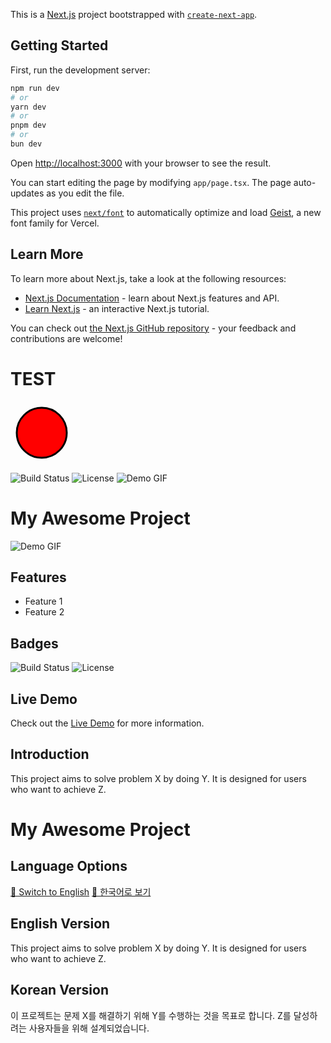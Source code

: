 This is a [Next.js](https://nextjs.org) project bootstrapped with [`create-next-app`](https://nextjs.org/docs/app/api-reference/cli/create-next-app).

## Getting Started

First, run the development server:

```bash
npm run dev
# or
yarn dev
# or
pnpm dev
# or
bun dev
```

Open [http://localhost:3000](http://localhost:3000) with your browser to see the result.

You can start editing the page by modifying `app/page.tsx`. The page auto-updates as you edit the file.

This project uses [`next/font`](https://nextjs.org/docs/app/building-your-application/optimizing/fonts) to automatically optimize and load [Geist](https://vercel.com/font), a new font family for Vercel.

## Learn More

To learn more about Next.js, take a look at the following resources:

- [Next.js Documentation](https://nextjs.org/docs) - learn about Next.js features and API.
- [Learn Next.js](https://nextjs.org/learn) - an interactive Next.js tutorial.

You can check out [the Next.js GitHub repository](https://github.com/vercel/next.js) - your feedback and contributions are welcome!

# TEST
<svg width="100" height="100">
  <circle cx="50" cy="50" r="40" stroke="black" stroke-width="3" fill="red">
    <animate attributeName="r" from="40" to="10" dur="0.5s" begin="mouseover" repeatCount="1" />
    <animate attributeName="r" from="10" to="40" dur="0.5s" begin="mouseout" repeatCount="1" />
  </circle>
</svg>

![Build Status](https://img.shields.io/badge/build-passing-brightgreen)
![License](https://img.shields.io/badge/license-MIT-blue)
![Demo GIF](https://example.com/demo.gif)


# My Awesome Project

![Demo GIF](https://example.com/demo.gif)

## Features
- Feature 1
- Feature 2

## Badges
![Build Status](https://img.shields.io/badge/build-passing-brightgreen)
![License](https://img.shields.io/badge/license-MIT-blue)

## Live Demo
Check out the [Live Demo](https://yourusername.github.io/yourproject/) for more information.

## Introduction
This project aims to solve problem X by doing Y. It is designed for users who want to achieve Z.


# My Awesome Project

## Language Options
[🔄 Switch to English](#english-version)
[🔄 한국어로 보기](#korean-version)

## English Version
<a id="english-version"></a>
This project aims to solve problem X by doing Y. It is designed for users who want to achieve Z.

## Korean Version
<a id="korean-version"></a>
이 프로젝트는 문제 X를 해결하기 위해 Y를 수행하는 것을 목표로 합니다. Z를 달성하려는 사용자들을 위해 설계되었습니다.
